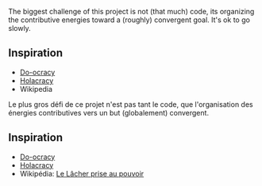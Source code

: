 <!-- LANG:EN, title="Organization model"-->
 
The biggest challenge of this project is not (that much) code, its organizing the contributive energies toward a (roughly) convergent goal. It's ok to go slowly.

## Inspiration
* [Do-ocracy](https://wiki.p2pfoundation.net/DoOcracy)
* [Holacracy](https://en.wikipedia.org/wiki/Holacracy)
* Wikipedia

<!-- LANG:FR, title="Modèle d'organisation"-->
 
Le plus gros défi de ce projet n'est pas tant le code, que l'organisation des énergies contributives vers un but (globalement) convergent.

## Inspiration
* [Do-ocracy](https://wiki.p2pfoundation.net/DoOcracy)
* [Holacracy](https://fr.wikipedia.org/wiki/Holacratie)
* Wikipédia: [Le Lâcher prise au pouvoir](https://www.youtube.com/watch?v=x61FPodmTdQ)